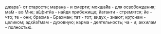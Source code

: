 джара̄ - от старости; маран̣а - и смерти; мокша̄йа - для освобождения; ма̄м - во Мне; а̄ш́ритйа - найдя прибежище; йатанти - стремятся; йе - что; те - они; брахма - Брахман; тат - тот; видух̣ - знают; кр̣тснам - целиком; адхйа̄тмам - духовную; карма - деятельность; ча - и; акхилам - полностью.